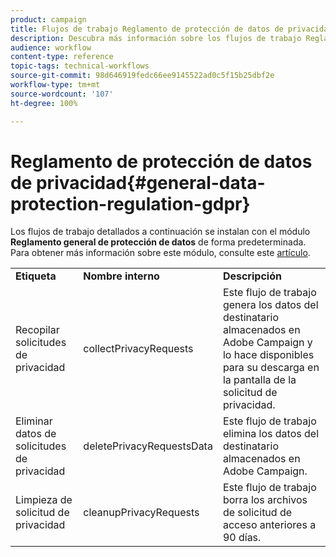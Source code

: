 ```yaml
---
product: campaign
title: Flujos de trabajo Reglamento de protección de datos de privacidad
description: Descubra más información sobre los flujos de trabajo Reglamento de protección de datos de privacidad
audience: workflow
content-type: reference
topic-tags: technical-workflows
source-git-commit: 98d646919fedc66ee9145522ad0c5f15b25dbf2e
workflow-type: tm+mt
source-wordcount: '107'
ht-degree: 100%

---
```



# Reglamento de protección de datos de privacidad{#general-data-protection-regulation-gdpr}

Los flujos de trabajo detallados a continuación se instalan con el módulo **Reglamento general de protección de datos** de forma predeterminada. Para obtener más información sobre este módulo, consulte este [artículo](https://helpx.adobe.com/es/campaign/kb/acc-privacy.html).

<table> 
 <tbody> 
  <tr> 
   <td> <strong>Etiqueta</strong><br /> </td> 
   <td> <strong>Nombre interno</strong><br /> </td> 
   <td> <strong>Descripción</strong><br /> </td> 
  </tr> 
  <tr> 
   <td> <span class="uicontrol">Recopilar solicitudes de privacidad</span><br /> </td> 
   <td> <span class="uicontrol">collectPrivacyRequests</span><br /> </td> 
   <td> Este flujo de trabajo genera los datos del destinatario almacenados en Adobe Campaign y lo hace disponibles para su descarga en la pantalla de la solicitud de privacidad.<br /> </td> 
  </tr> 
  <tr> 
   <td> <span class="uicontrol">Eliminar datos de solicitudes de privacidad</span><br /> </td> 
   <td> <span class="uicontrol">deletePrivacyRequestsData</span><br /> </td> 
   <td> Este flujo de trabajo elimina los datos del destinatario almacenados en Adobe Campaign.<br /> </td> 
  </tr> 
  <tr> 
   <td> <span class="uicontrol">Limpieza de solicitud de privacidad</span> <br /> </td> 
   <td> <span class="uicontrol">cleanupPrivacyRequests</span><br /> </td> 
   <td> Este flujo de trabajo borra los archivos de solicitud de acceso anteriores a 90 días.<br /> </td> 
  </tr> 
 </tbody> 
</table>

